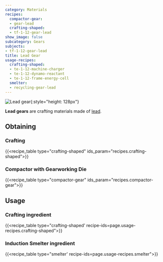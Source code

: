 ```yaml
---
category: Materials
recipes:
  compactor-gear:
  - gear-lead
  crafting-shaped:
  - tf-1-12-gear-lead
show_image: false
subcategory: Gears
subjects:
- tf-1-12-gear-lead
title: Lead Gear
usage-recipes:
  crafting-shaped:
  - te-1-12-machine-charger
  - te-1-12-dynamo-reactant
  - te-1-12-frame-energy-cell
  smelter:
  - recycling-gear-lead
---
```


![Lead gear](/images/docs/1.12/thermal-foundation/gear-lead.png){:style="height: 128px"}


**Lead gears** are crafting materials made of [lead](../lead-ingot/).


Obtaining
---------

### Crafting
{{<recipe_table type="crafting-shaped" ids_param="recipes.crafting-shaped">}}

### Compactor with Gearworking Die
{{<recipe_table type="compactor-gear" ids_param="recipes.compactor-gear">}}


Usage
-----

### Crafting ingredient
{{<recipe_table type="crafting-shaped' recipe-ids=page.usage-recipes.crafting-shaped">}}

### Induction Smelter ingredient
{{<recipe_table type="smelter' recipe-ids=page.usage-recipes.smelter">}}
